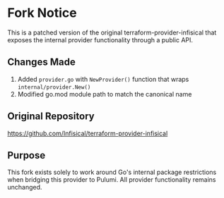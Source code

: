 # Fork Notice

This is a patched version of the original terraform-provider-infisical that exposes
the internal provider functionality through a public API.

## Changes Made

1. Added `provider.go` with `NewProvider()` function that wraps `internal/provider.New()`
2. Modified go.mod module path to match the canonical name

## Original Repository

https://github.com/Infisical/terraform-provider-infisical

## Purpose

This fork exists solely to work around Go's internal package restrictions when
bridging this provider to Pulumi. All provider functionality remains unchanged.

